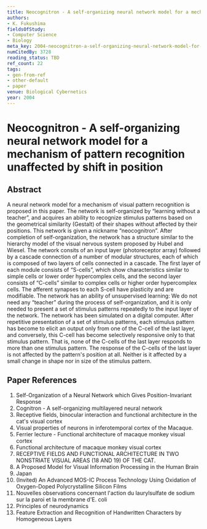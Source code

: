 ```yaml
---
title: Neocognitron - A self-organizing neural network model for a mechanism of pattern recognition unaffected by shift in position
authors:
- K. Fukushima
fieldsOfStudy:
- Computer Science
- Biology
meta_key: 2004-neocognitron-a-self-organizing-neural-network-model-for-a-mechanism-of-pattern-recognition-unaffected-by-shift-in-position
numCitedBy: 3728
reading_status: TBD
ref_count: 22
tags:
- gen-from-ref
- other-default
- paper
venue: Biological Cybernetics
year: 2004
---
```


# Neocognitron - A self-organizing neural network model for a mechanism of pattern recognition unaffected by shift in position

## Abstract

A neural network model for a mechanism of visual pattern recognition is proposed in this paper. The network is self-organized by “learning without a teacher”, and acquires an ability to recognize stimulus patterns based on the geometrical similarity (Gestalt) of their shapes without affected by their positions. This network is given a nickname “neocognitron”. After completion of self-organization, the network has a structure similar to the hierarchy model of the visual nervous system proposed by Hubel and Wiesel. The network consits of an input layer (photoreceptor array) followed by a cascade connection of a number of modular structures, each of which is composed of two layers of cells connected in a cascade. The first layer of each module consists of “S-cells”, which show characteristics similar to simple cells or lower order hypercomplex cells, and the second layer consists of “C-cells” similar to complex cells or higher order hypercomplex cells. The afferent synapses to each S-cell have plasticity and are modifiable. The network has an ability of unsupervised learning: We do not need any “teacher” during the process of self-organization, and it is only needed to present a set of stimulus patterns repeatedly to the input layer of the network. The network has been simulated on a digital computer. After repetitive presentation of a set of stimulus patterns, each stimulus pattern has become to elicit an output only from one of the C-cell of the last layer, and conversely, this C-cell has become selectively responsive only to that stimulus pattern. That is, none of the C-cells of the last layer responds to more than one stimulus pattern. The response of the C-cells of the last layer is not affected by the pattern's position at all. Neither is it affected by a small change in shape nor in size of the stimulus pattern.

## Paper References

1. Self-Organization of a Neural Network which Gives Position-Invariant Response
2. Cognitron - A self-organizing multilayered neural network
3. Receptive fields, binocular interaction and functional architecture in the cat's visual cortex
4. Visual properties of neurons in inferotemporal cortex of the Macaque.
5. Ferrier lecture - Functional architecture of macaque monkey visual cortex
6. Functional architecture of macaque monkey visual cortex
7. RECEPTIVE FIELDS AND FUNCTIONAL ARCHITECTURE IN TWO NONSTRIATE VISUAL AREAS (18 AND 19) OF THE CAT.
8. A Proposed Model for Visual Information Processing in the Human Brain
9. Japan
10. (Invited) An Advanced MOS-IC Process Technology Using Oxidation of Oxygen-Doped Polycrystalline Silicon Films
11. Nouvelles observations concernant l'action du laurylsulfate de sodium sur la paroi et la membrane d'E. coli
12. Principles of neurodynamics
13. Feature Extraction and Recognition of Handwritten Characters by Homogeneous Layers

